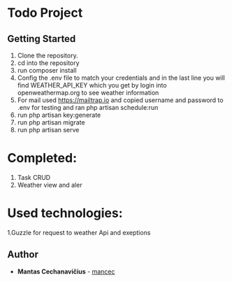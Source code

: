 
# Todo Project
## Getting Started

1. Clone the repository.
2. cd into the repository
3. run composer install
4. Config the .env file to match your credentials and in the last line you will find WEATHER_API_KEY which you get by 
login into  openweathermap.org to see weather information
5. For mail used https://mailtrap.io and copied username and password to .env for testing and ran php artisan schedule:run
6. run php artisan key:generate
7. run php artisan migrate
8. run php artisan serve

# Completed:
1. Task CRUD
2. Weather view and aler

# Used technologies:

1.Guzzle for request to weather Api and exeptions



## Author
* **Mantas Cechanavičius** - [mancec](https://github.com/mancec)





